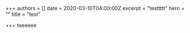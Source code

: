 +++
authors = []
date = 2020-03-10T04:00:00Z
excerpt = "testtttt"
hero = ""
title = "test"

+++
teeeeee